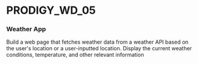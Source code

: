# PRODIGY_WD_05
### Weather App
Build a web page that fetches weather data from a weather API based on the user's location or a user-inputted location. Display the current weather conditions, temperature, and other relevant information
